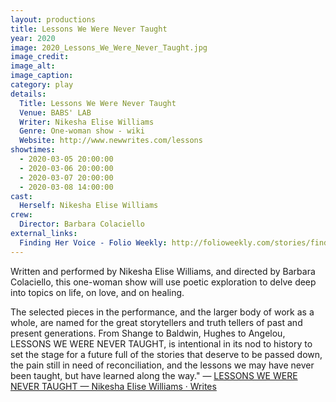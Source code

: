 ```yaml
---
layout: productions
title: Lessons We Were Never Taught
year: 2020
image: 2020_Lessons_We_Were_Never_Taught.jpg
image_credit: 
image_alt:
image_caption:
category: play
details:
  Title: Lessons We Were Never Taught
  Venue: BABS' LAB
  Writer: Nikesha Elise Williams
  Genre: One-woman show - wiki
  Website: http://www.newwrites.com/lessons
showtimes: 
  - 2020-03-05 20:00:00
  - 2020-03-06 20:00:00
  - 2020-03-07 20:00:00
  - 2020-03-08 14:00:00
cast:
  Herself: Nikesha Elise Williams
crew:
  Director: Barbara Colaciello
external_links:
  Finding Her Voice - Folio Weekly: http://folioweekly.com/stories/finding-her-voice,22187
---
```

Written and performed by Nikesha Elise Williams, and directed by Barbara Colaciello, this one-woman show will use poetic exploration to delve deep into topics on life, on love, and on healing. 

The selected pieces in the performance, and the larger body of work as a whole, are named for the great storytellers and truth tellers of past and present generations. From Shange to Baldwin, Hughes to Angelou, LESSONS WE WERE NEVER TAUGHT, is intentional in its nod to history to set the stage for a future full of the stories that deserve to be passed down, the pain still in need of reconciliation, and the lessons we may have never been taught, but have learned along the way." — [LESSONS WE WERE NEVER TAUGHT — Nikesha Elise Williams · Writes](http://www.newwrites.com/lessons)
